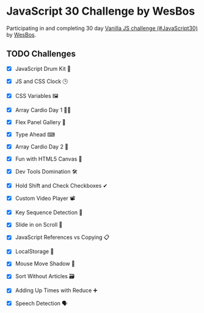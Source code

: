 # JavaScript 30 Challenge by WesBos

Participating in and completing 30 day [Vanilla JS challenge (#JavaScript30)](https://javascript30.com/)  by [WesBos](https://wesbos.com/).

## TODO Challenges 
* [x] JavaScript Drum Kit 🥁
* [x] JS and CSS Clock 🕒
* [x] CSS Variables 🖼
* [x] Array Cardio Day 1 🕺🏻
* [x] Flex Panel Gallery 💪
* [x] Type Ahead ⌨
* [x] Array Cardio Day 2 💃
* [x] Fun with HTML5 Canvas 🌈 
* [x] Dev Tools Domination 🛠 
* [x] Hold Shift and Check Checkboxes ✔ 
* [x] Custom Video Player 📽
* [x] Key Sequence Detection 🎊 
* [x] Slide in on Scroll 🤜
* [x] JavaScript References vs Copying 📋 
* [x] LocalStorage 🏪 
* [x] Mouse Move Shadow 🐁
* [x] Sort Without Articles 🗃 
* [x] Adding Up Times with Reduce ➕ 
* [x] Speech Detection 🗣
 
